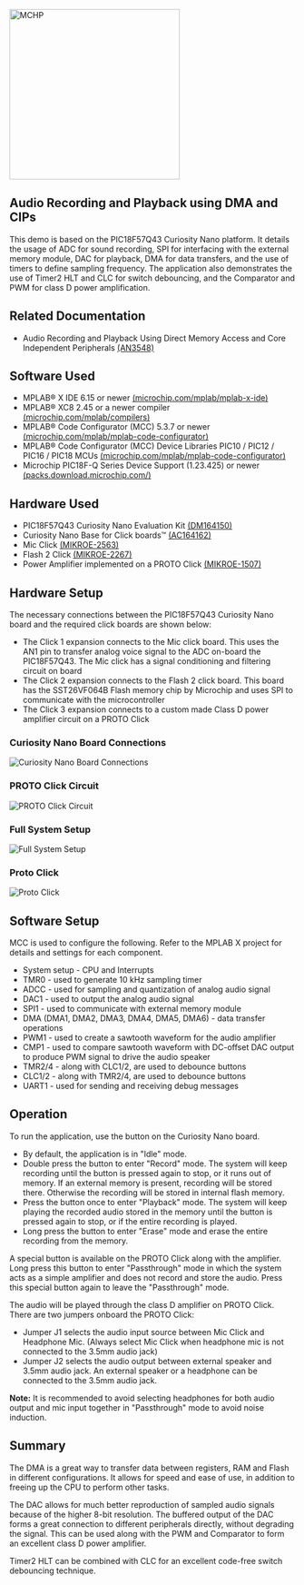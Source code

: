 <a href="https://www.microchip.com" rel="nofollow"><img src="images/microchip.png" alt="MCHP" width="300"/></a>

## Audio Recording and Playback using DMA and CIPs

This demo is based on the PIC18F57Q43 Curiosity Nano platform. It details the usage of ADC for sound recording, SPI for interfacing with the external memory module, DAC for playback, DMA for data transfers, and the use of timers to define sampling frequency. The application also demonstrates the use of Timer2 HLT and CLC for switch debouncing, and the Comparator and PWM for class D power amplification.

## Related Documentation

- Audio Recording and Playback Using Direct Memory Access and Core Independent Peripherals [(AN3548)](https://www.microchip.com/wwwappnotes/appnotes.aspx?appnote=en1003018 "(AN3548)")

## Software Used

- MPLAB® X IDE 6.15 or newer [(microchip.com/mplab/mplab-x-ide)](http://www.microchip.com/mplab/mplab-x-ide)
- MPLAB® XC8 2.45 or a newer compiler [(microchip.com/mplab/compilers)](http://www.microchip.com/mplab/compilers)
- MPLAB® Code Configurator (MCC) 5.3.7 or newer [(microchip.com/mplab/mplab-code-configurator)](https://www.microchip.com/mplab/mplab-code-configurator)
- MPLAB® Code Configurator (MCC) Device Libraries PIC10 / PIC12 / PIC16 / PIC18 MCUs [(microchip.com/mplab/mplab-code-configurator)](https://www.microchip.com/mplab/mplab-code-configurator)
- Microchip PIC18F-Q Series Device Support (1.23.425) or newer [(packs.download.microchip.com/)](https://packs.download.microchip.com/)

## Hardware Used

- PIC18F57Q43 Curiosity Nano Evaluation Kit [(DM164150)](https://www.microchip.com/developmenttools/ProductDetails/DM164150 "(DM164150)")
- Curiosity Nano Base for Click boards™ [(AC164162)](https://www.microchip.com/developmenttools/ProductDetails/AC164162 "(AC164162)")
- Mic Click [(MIKROE-2563)](https://www.mikroe.com/mic-click "(MIKROE-2563)")
- Flash 2 Click [(MIKROE-2267)](https://www.mikroe.com/flash-2-click "(MIKROE-2267)")
- Power Amplifier implemented on a PROTO Click [(MIKROE-1507)](https://www.mikroe.com/proto-click "(MIKROE-1507)")

## Hardware Setup

The necessary connections between the PIC18F57Q43 Curiosity Nano board and the required click boards are shown below:
- The Click 1 expansion connects to the Mic click board. This uses the AN1 pin to transfer analog voice signal to the ADC on-board the PIC18F57Q43. The Mic click has a signal conditioning and filtering circuit on board
- The Click 2 expansion connects to the Flash 2 click board. This board has the SST26VF064B Flash memory chip by Microchip and uses SPI to communicate with the microcontroller
- The Click 3 expansion connects to a custom made Class D power amplifier circuit on a PROTO Click

### Curiosity Nano Board Connections
![Curiosity Nano Board Connections](images/Curiosity-Nano-Board-Connections.jpg)

### PROTO Click Circuit
![PROTO Click Circuit](images/Proto-Click-Circuit-v2.png)

### Full System Setup
![Full System Setup](images/Full-System-Setup-v2.jpg)

### Proto Click
![Proto Click](images/Proto-Click.jpg)

## Software Setup

MCC is used to configure the following. Refer to the MPLAB X project for details and settings for each component.

- System setup - CPU and Interrupts
- TMR0 - used to generate 10 kHz sampling timer
- ADCC - used for sampling and quantization of analog audio signal
- DAC1 - used to output the analog audio signal
- SPI1 - used to communicate with external memory module
- DMA (DMA1, DMA2, DMA3, DMA4, DMA5, DMA6) - data transfer operations
- PWM1 - used to create a sawtooth waveform for the audio amplifier
- CMP1 - used to compare sawtooth waveform with DC-offset DAC output to produce PWM signal to drive the audio speaker
- TMR2/4 - along with CLC1/2, are used to debounce buttons
- CLC1/2 - along with TMR2/4, are used to debounce buttons
- UART1 - used for sending and receiving debug messages

## Operation

To run the application, use the button on the Curiosity Nano board.
- By default, the application is in "Idle" mode.
- Double press the button to enter "Record" mode. The system will keep recording until the button is pressed again to stop, or it runs out of memory. If an external memory is present, recording will be stored there. Otherwise the recording will be stored in internal flash memory.
- Press the button once to enter "Playback" mode. The system will keep playing the recorded audio stored in the memory until the button is pressed again to stop, or if the entire recording is played.
- Long press the button to enter "Erase" mode and erase the entire recording from the memory.

A special button is available on the PROTO Click along with the amplifier. Long press this button to enter "Passthrough" mode in which the system acts as a simple amplifier and does not record and store the audio. Press this special button again to leave the "Passthrough" mode.

The audio will be played through the class D amplifier on PROTO Click. There are two jumpers onboard the PROTO Click:
- Jumper J1 selects the audio input source between Mic Click and Headphone Mic. (Always select Mic Click when headphone mic is not connected to the 3.5mm audio jack)
- Jumper J2 selects the audio output between external speaker and 3.5mm audio jack. An external speaker or a headphone can be connected to the 3.5mm audio jack.

**Note:** It is recommended to avoid selecting headphones for both audio output and mic input together in "Passthrough" mode to avoid noise induction.

## Summary

The DMA is a great way to transfer data between registers, RAM and Flash in different configurations. It allows for speed and ease of use, in addition to freeing up the CPU to perform other tasks.

The DAC allows for much better reproduction of sampled audio signals because of the higher 8-bit resolution. The buffered output of the DAC forms a great connection to different peripherals directly, without degrading the signal. This can be used along with the PWM and Comparator to form an excellent class D power amplifier.

Timer2 HLT can be combined with CLC for an excellent code-free switch debouncing technique.
